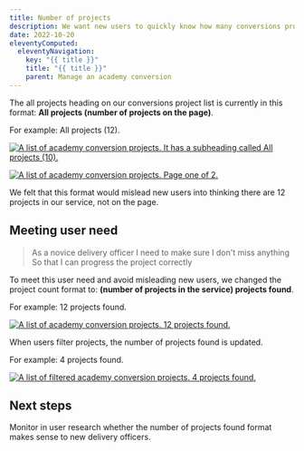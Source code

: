```yaml
---
title: Number of projects
description: We want new users to quickly know how many conversions projects there are.
date: 2022-10-20
eleventyComputed:
  eleventyNavigation:
    key: "{{ title }}"
    title: "{{ title }}"
    parent: Manage an academy conversion
---
```

The all projects heading on our conversions project list is currently in this format: **All projects (number of projects on the page)**. 

For example: All projects (12).

[![A list of academy conversion projects. It has a subheading called All projects (10).](/images/apply-to-become-academy/number-of-projects/all-projects.png)](/images/apply-to-become-academy/number-of-projects/all-projects.png)

[![A list of academy conversion projects. Page one of 2.](/images/apply-to-become-academy/number-of-projects/page-one.png)](/images/apply-to-become-academy/number-of-projects/page-one.png)

We felt that this format would mislead new users into thinking there are 12 projects in our service, not on the page. 

## Meeting user need

>As a novice delivery officer
>I need to make sure I don't miss anything
>So that I can progress the project correctly

To meet this user need and avoid misleading new users, we changed the project count format to: **(number of projects in the service) projects found**. 

For example: 12 projects found.

[![A list of academy conversion projects. 12 projects found.](/images/apply-to-become-academy/number-of-projects/12-projects.png)](/images/apply-to-become-academy/number-of-projects/12-projects.png)

When users filter projects, the number of projects found is updated. 

For example: 4 projects found.

[![A list of filtered academy conversion projects. 4 projects found.](/images/apply-to-become-academy/number-of-projects/4-projects.png)](/images/apply-to-become-academy/number-of-projects/4-projects.png)

## Next steps

Monitor in user research whether the number of projects found format makes sense to new delivery officers.